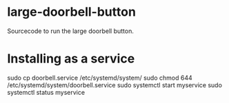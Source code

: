 # large-doorbell-button

Sourcecode to run the large doorbell button.

# Installing as a service

sudo cp doorbell.service /etc/systemd/system/
sudo chmod 644 /etc/systemd/system/doorbell.service
sudo systemctl start myservice
sudo systemctl status myservice